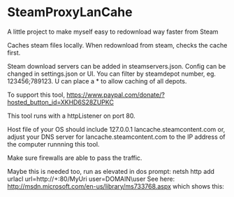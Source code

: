 # SteamProxyLanCahe

A little project to make myself easy to redownload way faster from Steam

Caches steam files locally. When redownload from steam, checks the cache first.

Steam download servers can be added in steamservers.json.
Config can be changed in settings.json or UI.
You can filter by steamdepot number, eg. 123456;789123. U can place a * to allow caching of all depots.

To support this tool, https://www.paypal.com/donate/?hosted_button_id=XKHD6S28ZUPKC


This tool runs with a httpListener on port 80.

Host file of your OS should include 127.0.0.1	lancache.steamcontent.com or,
adjust your DNS server for lancache.steamcontent.com to the IP address of the computer runnning this tool.

Make sure firewalls are able to pass the traffic.

Maybe this is needed too, run as elevated in dos prompt:
netsh http add urlacl url=http://+:80/MyUri user=DOMAIN\user
See here: http://msdn.microsoft.com/en-us/library/ms733768.aspx which shows this:

